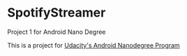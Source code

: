 # SpotifyStreamer
Project 1 for Android Nano Degree

This is a project for <a href="https://www.udacity.com/course/android-developer-nanodegree--nd801">Udacity's Android Nanodegree Program</a>
